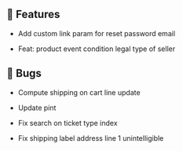 ## 🚀 Features

- Add custom link param for reset password email

- Feat: product event condition legal type of seller


## 🐛 Bugs

- Compute shipping on cart line update

- Update pint

- Fix search on ticket type index

- Fix shipping label address line 1 unintelligible
